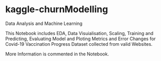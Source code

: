 # kaggle-churnModelling
Data Analysis and Machine Learning


This Notebook includes EDA, Data Visuialisation, Scaling, Training and Predicting, Evaluating Model and Ploting Metrics and Error Changes for Covid-19 Vaccination Progress Dataset collected
from valid Websites.


More Information is commented in the Notebook.

